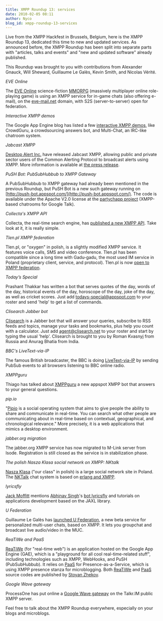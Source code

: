 ```yaml
---
title: XMPP Roundup 13: services
date: 2010-02-05 08:11
author: Nyco
blog_id: xmpp-roundup-13-services
---
```


Live from the XMPP Hackfest in Brussels, Belgium, here is the XMPP Roundup 13, dedicated this time to new and updated services. As announced before, the XMPP Roundup has been split into separate parts with "articles, talks and events" and "new and updated software" already published.

This Roundup was brought to you with contributions from Alexander Gnauck, Will Sheward, Guillaume Le Galès, Kevin Smith, and Nicolas Vérité.

*EVE Online*

The [EVE Online](http://www.eveonline.com/) science-fiction [MMORPG](http://en.wikipedia.org/wiki/Massively_multiplayer_online_role-playing_game) (massively multiplayer online role-playing game) is using an XMPP service for in-game chats (also offering e-mail), on the [eve-mail.net](http://eve-mail.net/) domain, with S2S (server-to-server) open for federation.

*Interactive XMPP demos*

The Google App Engine blog has listed a few [interactive XMPP demos](http://googleappengine.blogspot.com/2009/10/interactive-xmpp-demos.html), like CrowdGuru, a crowdsourcing answers bot, and Multi-Chat, an IRC-like chatroom system.

*Jabcast XMPP*

[Desktop Alert Inc.](http://desktopalert.net/) have released Jabcast XMPP, allowing public and private sector users of the Common Alerting Protocol to broadcast alerts using XMPP. More information is available at [the press release](http://www.prweb.com/releases/Jabcast/XMPP/prweb2991694.htm).

*PuSH Bot: PubSubHubbub to XMPP Gateway*

A PubSubHubbub to XMPP gateway had already been mentioned in the previous Roundup, but PuSH Bot is a new such gateway running on [http://push-bot.appspot.com/](http://push-bot.appspot.com/). The code is available under the Apache V2.0 license at the [partychapp project](http://code.google.com/p/partychapp/source/browse/#svn/trunk/pushbot) (XMPP-based chatrooms for Google Talk).

*Collecta's XMPP API*

Collecta, the real-time search engine, has [published a new XMPP API](http://developer.collecta.com/XmppApi/). Take look at it, it is really simple.

*Tlen.pl XMPP federation*

Tlen.pl, or "oxygen" in polish, is a slightly modified XMPP service. It features voice calls, SMS and video conference. Tlen.pl has been compatible since a long time with Gadu-gadu, the most used IM service in Poland (proprietary client, service, and protocol). Tlen.pl is now [open to XMPP federation](http://osnews.pl/juz-dziala-s2s-w-sieci-tlenpl/).

*Today’s Special*

Prashant Thakkar has written a bot that serves quotes of the day, words of the day, historical events of the day, horoscope of the day, joke of the day, as well as cricket scores. Just add todays-special@appspot.com to your roster and send 'help' to get a list of commands.

*Clisearch Jabber bot*

[Clisearch](http://clisearch.net/) is a Jabber bot that will answer your queries, subscribe to RSS feeds and topics, manage your tasks and bookmarks, plus help you count with a calculator. Just add agent@clisearch.net to your roster and start by typing the usual 'help'. Clisearch is brought to you by Roman Kvasnyj from Russia and Anurag Bhatia from India.

*BBC's LiveText-via-IP*

The famous British broadcaster, the BBC is doing [LiveText-via-IP](http://www.bbc.co.uk/blogs/radiolabs/2009/11/pushfeeds.shtml) by sending PubSub events to all browsers listening to BBC online radio.

*XMPPguru*

Thiago has talked about [XMPPguru](http://xmppjingle.blogspot.com/2009/12/xmpp-bots-xmppguru.html) a new appspot XMPP bot that answers to your general questions.

*pip.io*

"[Pipio](http://pip.io) is a social operating system that aims to give people the ability to share and communicate in real-time. You can search what other people are communicating about in real-time based on contextual, geographical, and chronological relevance." More precisely, it is a web applications that mimics a desktop environment.

*jabber.org migration*

The jabber.org XMPP service has now migrated to M-Link server from Isode. Registration is still closed as the service is in stabilization phase.

*The polish Nasza Klasa social network on XMPP: NKtalk*

[Nasza Klasa](http://nasza-klasa.pl/) ("our class" in polish) is a large social network site in Poland. The [NKTalk](http://nasza-klasa.pl/nktalk) chat system is based on [erlang and XMPP](http://erlang-consulting.com/press-releases/3/entry/1129).

*lyricsfly*

[Jack Moffitt](http://metajack.im/2010/01/13/song-lyrics-xmpp-bot-and-tutorial/) mentions [Abhinav Singh](http://abhinavsingh.com/)'s [bot lyricsfly](xmpp:lyricsfly@gtalkbots.com) and tutorials on applications development based on the JAXL library.

*U Federation*

Guillaume Le Galès has [launched U Federation](http://www.marketing3.fr/2010/01/20/lancement-de-u-federation-et-de-u-pro-la-video-en-direct-pour-tous/), a new beta service for personalized multi-user chats, based on XMPP. It lets you groupchat and broadcast live audio/video in the MUC.

*ReaTiWe and PaaS*

[ReaTiWe](http://reatiwe.appspot.com/) (for "real-time web") is an application hosted on the Google App Engine (GAE), which is a "playground for all cool real-time-related stuff", including technologies such as XMPP, WebHooks, and PuSH (PubSubHubbub). It relies on [PaaS](http://status.zhware.net/) for Presence-as-a-Service, which is using XMPP presence stanza for microblogging. Both [ReaTiWe](http://github.com/zh/reatiwe) and [PaaS](http://status.zhware.net/) source codes are published by [Stoyan Zhekov](http://zh.soup.io/).

*Google Wave gateway*

ProcessOne has put online a [Google Wave gateway](http://www.process-one.net/en/blogs/article/google_wave_xmpp_notification_gateway/) on the Talkr.IM public XMPP server.

Feel free to talk about the XMPP Roundup everywhere, especially on your blogs and microblogs.
